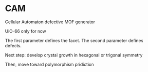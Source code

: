 # CAM
Cellular Automaton defective MOF generator


UiO-66 only for now

The first parameter defines the facet. The second parameter defines defects.

Next step: develop crystal growth in hexagonal or trigonal symmetry

Then, move toward polymorphism pridiction
